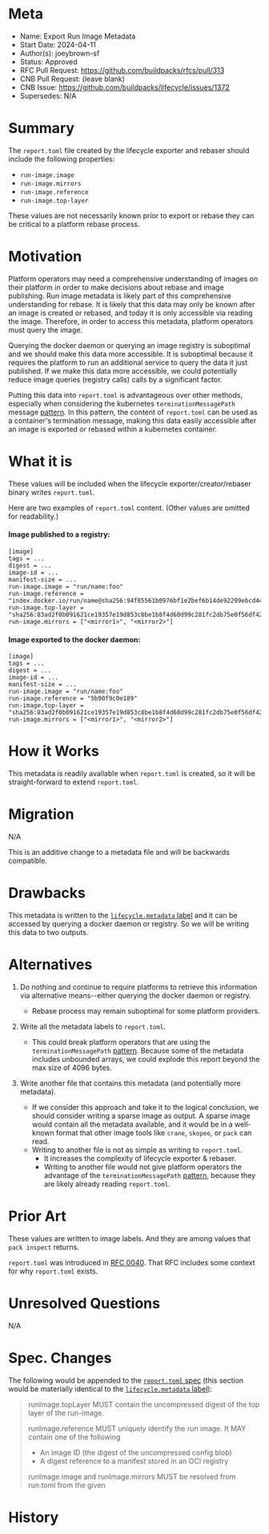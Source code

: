 # Meta
[meta]: #meta
- Name: Export Run Image Metadata
- Start Date: 2024-04-11
- Author(s): joeybrown-sf
- Status: Approved <!-- Acceptable values: Draft, Approved, On Hold, Superseded -->
- RFC Pull Request: https://github.com/buildpacks/rfcs/pull/313
- CNB Pull Request: (leave blank)
- CNB Issue: https://github.com/buildpacks/lifecycle/issues/1372
- Supersedes: N/A

# Summary
[summary]: #summary

The `report.toml` file created by the lifecycle exporter and rebaser should include the following properties:
- `run-image.image`
- `run-image.mirrors`
- `run-image.reference`
- `run-image.top-layer`

These values are not necessarily known prior to export or rebase they can be critical to a platform rebase process.

# Motivation
[motivation]: #motivation

Platform operators may need a comprehensive understanding of images on their platform in order to make decisions about rebase and image publishing. Run image metadata is likely part of this comprehensive understanding for rebase. It is likely that this data may only be known after an image is created or rebased, and today it is only accessible via reading the image. Therefore, in order to access this metadata, platform operators must query the image.

Querying the docker daemon or querying an image registry is suboptimal and we should make this data more accessible. It is suboptimal because it requires the platform to run an additional service to query the data it just published. If we make this data more accessible, we could potentially reduce image queries (registry calls) calls by a significant factor.

Putting this data into `report.toml` is advantageous over other methods, especially when considering the kubernetes `terminationMessagePath` message [pattern](https://kubernetes.io/docs/reference/generated/kubernetes-api/v1.25/#pod-v1-core). In this pattern, the content of `report.toml` can be used as a container's termination message, making this data easily accessible after an image is exported or rebased within a kubernetes container.

# What it is
[what-it-is]: #what-it-is

These values will be included when the lifecycle exporter/creator/rebaser binary writes `report.toml`.

Here are two examples of `report.toml` content. (Other values are omitted for readability.)

#### Image published to a registry:
```
[image]
tags = ...
digest = ...
image-id = ...
manifest-size = ...
run-image.image = "run/name:foo"
run-image.reference = "index.docker.io/run/name@sha256:94f85561b0976bf1e2bef6b14de92299ebcd4c8148802cf9b217654651e4f416"
run-image.top-layer = "sha256:83ad2f0b091621ce19357e19d853c8be1b8f4d60d99c281fc2db75e0f56df42a"
run-image.mirrors = ["<mirror1>", "<mirror2>"]
```

#### Image exported to the docker daemon:
```
[image]
tags = ...
digest = ...
image-id = ...
manifest-size = ...
run-image.image = "run/name:foo"
run-image.reference = "5b90f9c0e189"
run-image.top-layer = "sha256:83ad2f0b091621ce19357e19d853c8be1b8f4d60d99c281fc2db75e0f56df42a"
run-image.mirrors = ["<mirror1>", "<mirror2>"]
```

# How it Works
[how-it-works]: #how-it-works

This metadata is readily available when `report.toml` is created, so it will be straight-forward to extend `report.toml`.

# Migration
[migration]: #migration

N/A

This is an additive change to a metadata file and will be backwards compatible.

# Drawbacks
[drawbacks]: #drawbacks

This metadata is written to the [`lifecycle.metadata` label](https://github.com/buildpacks/spec/blob/main/platform.md#iobuildpackslifecyclemetadata-json) and it can be accessed by querying a docker daemon or registry. So we will be writing this data to two outputs.

# Alternatives
[alternatives]: #alternatives

1. Do nothing and continue to require platforms to retrieve this information via alternative means--either querying the docker daemon or registry.
    - Rebase process may remain suboptimal for some platform providers.

2. Write all the metadata labels to `report.toml`.
    - This could break platform operators that are using the `terminationMessagePath` [pattern](https://kubernetes.io/docs/reference/generated/kubernetes-api/v1.25/#pod-v1-core). Because some of the metadata includes unbounded arrays, we could explode this report beyond the max size of 4096 bytes.

3. Write another file that contains this metadata (and potentially more metadata).
    - If we consider this approach and take it to the logical conclusion, we should consider writing a sparse image as output. A sparse image would contain all the metadata available, and it would be in a well-known format that other image tools like `crane`, `skopeo`, or `pack` can read.
    - Writing to another file is not as simple as writing to `report.toml`.
      - It increases the complexity of lifecycle exporter & rebaser. 
      - Writing to another file would not give platform operators the advantage of the `terminationMessagePath` [pattern](https://kubernetes.io/docs/reference/generated/kubernetes-api/v1.25/#pod-v1-core), because they are likely already reading `report.toml`.

# Prior Art
[prior-art]: #prior-art

These values are written to image labels. And they are among values that `pack inspect` returns.

`report.toml` was introduced in [RFC 0040](/text/0040-export-report.md). That RFC includes some context for why `report.toml` exists.

# Unresolved Questions
[unresolved-questions]: #unresolved-questions

N/A

# Spec. Changes
[spec-changes]: #spec-changes

The following would be appended to the [`report.toml` spec](https://github.com/buildpacks/spec/blob/main/platform.md#reporttoml-toml) (this section would be materially identical to the [`lifecycle.metadata` label](https://github.com/buildpacks/spec/blob/main/platform.md#iobuildpackslifecyclemetadata-json)):

> runImage.topLayer MUST contain the uncompressed digest of the top layer of the run-image.
> 
> runImage.reference MUST uniquely identify the run image. It MAY contain one of the following
> - An image ID (the digest of the uncompressed config blob)
> - A digest reference to a manifest stored in an OCI registry
>
> runImage.image and runImage.mirrors MUST be resolved from run.toml from the given <run-image>

# History
[history]: #history

<!--
## Amended
### Meta
[meta-1]: #meta-1
- Name: (fill in the amendment name: Variable Rename)
- Start Date: (fill in today's date: YYYY-MM-DD)
- Author(s): (Github usernames)
- Amendment Pull Request: (leave blank)

### Summary

A brief description of the changes.

### Motivation

Why was this amendment necessary?
--->
